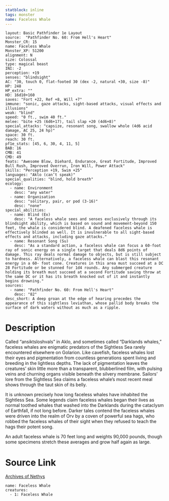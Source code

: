 ```yaml
---
statblock: inline
tags: monster
name: Faceless Whale
---
```

```statblock
layout: Basic Pathfinder 1e Layout
source:  "Pathfinder No. 60: From Hell's Heart"
Monster_CR: 15
name: Faceless Whale
Monster_XP: 51200
alignment: N
size: Colossal
type: magical beast
INI: -2
perception: +19
senses: "blindsight"
AC: "30, touch 0, flat-footed 30 (dex -2, natural +30, size -8)"
HP: 248
HP_extra: ""
HD: 16d10+160
saves: "Fort +22, Ref +8, Will +7"
immune: "sonic, gaze attacks, sight-based attacks, visual effects and illusions"
weak: "blind"
speed: "0 ft., swim 40 ft."
melee: "bite +25 (6d6+17), tail slap +20 (4d6+8)"
special_attacks: "capsize, resonant song, swallow whole (4d6 acid damage, AC 25, 24 hp)"
space: 30 ft.
reach: 30 ft.
pf1e_stats: [45, 6, 30, 4, 11, 5]
BAB: 16
CMB: 41
CMD: 49
feats: "Awesome Blow, Diehard, Endurance, Great Fortitude, Improved Bull Rush, Improved Overrun, Iron Will, Power Attack"
skills: "Perception +19, Swim +25"
languages: "Aklo (can’t speak)"
special_qualities: "blind, hold breath"
ecology:
  - name: Environment
    desc: "any water"
  - name: Organisation
    desc: "solitary, pair, or pod (3-16)"
    desc: "none"
special_abilities:
  - name: Blind (Ex)
    desc: "A faceless whale sees and senses exclusively through its blindsight ability, which is based on sound and movement-beyond 150 feet, the whale is considered blind. A deafened faceless whale is effectively blinded as well. It is invulnerable to all sight-based effects and attacks, including gaze attacks."
  - name: Resonant Song (Su)
    desc: "As a standard action, a faceless whale can focus a 60-foot ray of sonic energy on a single target that deals 8d6 points of damage. This ray deals normal damage to objects, but is still subject to hardness. Alternatively, a faceless whale can blast this resonant energy in a 60- foot cone. Creatures in this area must succeed at a DC 28 Fortitude or be stunned for 1d4 rounds. Any submerged creature holding its breath must succeed at a second Fortitude saving throw at the same DC or it has its breath knocked out of it and instantly begins drowning."
sources:
  - name: "Pathfinder No. 60: From Hell's Heart"
    desc: "82"
desc_short: A deep groan at the edge of hearing precedes the appearance of this sightless leviathan, whose pallid body breaks the surface of dark waters without as much as a ripple.
```
# Description
Called “ansiktsloshvals” in Aklo, and sometimes called “Darklands whales,” faceless whales are enigmatic predators of the Sightless Sea rarely encountered elsewhere on Golarion. Like cavefish, faceless whales lost their eyes and pigmentation from countless generations spent living and breeding in the lightless depths. The lack of pigmentation leaves the creatures’ skin little more than a transparent, blubberlined film, with pulsing veins and churning organs visible beneath the silvery membrane. Sailors’ lore from the Sightless Sea claims a faceless whale’s most recent meal shows through the taut skin of its belly.

It is unknown precisely how long faceless whales have inhabited the Sightless Sea. Some legends claim faceless whales began their lives as normal toothed whales that washed into the Darklands during the cataclysm of Earthfall, if not long before. Darker tales contend the faceless whales were driven into the realm of Orv by a coven of powerful sea hags, who robbed the faceless whales of their sight when they refused to teach the hags their potent song.

An adult faceless whale is 70 feet long and weights 90,000 pounds, though some specimens stretch these averages and grow half again as large.
# Source Link
[Archives of Nethys](https://aonprd.com/MonsterDisplay.aspx?ItemName=Faceless%20Whale)
```encounter-table
name: Faceless Whale
creatures:
  - 1: Faceless Whale
```
